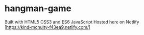 # hangman-game
Built with HTML5 CSS3 and ES6 JavaScript
Hosted here on Netlify
[https://kind-mcnulty-f43ea9.netlify.com/]
